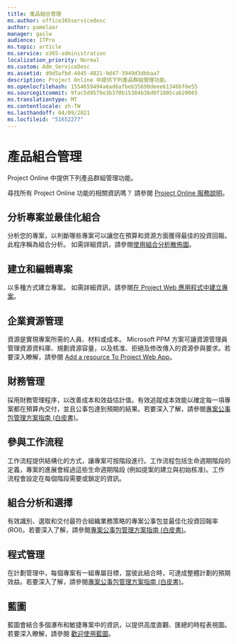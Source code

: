 ```yaml
---
title: 產品組合管理
ms.author: office365servicedesc
author: pamelaar
manager: gailw
audience: ITPro
ms.topic: article
ms.service: o365-administration
localization_priority: Normal
ms.custom: Adm_ServiceDesc
ms.assetid: d9d5afbd-4045-4821-9d47-3949d3dbbaa7
description: Project Online 中提供下列產品群組管理功能。
ms.openlocfilehash: 1554659494a6ad6afbeb35690deee61346bf6e55
ms.sourcegitcommit: 9fac5d9579e3b370b15384b36d0f1805cab20065
ms.translationtype: MT
ms.contentlocale: zh-TW
ms.lasthandoff: 04/09/2021
ms.locfileid: "51652277"
---
```

# <a name="portfolio-management"></a>產品組合管理

Project Online 中提供下列產品群組管理功能。
  
尋找所有 Project Online 功能的相關資訊嗎？ 請參閱 [Project Online 服務說明](project-online-service-description.md)。
  
## <a name="analyze-projects-and-optimize-portfolio"></a>分析專案並最佳化組合

分析您的專案，以判斷哪些專案可以讓您在預算和資源方面獲得最佳的投資回報。 此程序稱為組合分析。 如需詳細資訊，請參閱[使用組合分析散佈圖](https://go.microsoft.com/fwlink/?LinkID=823665&amp;clcid=0x409)。
  
## <a name="create-and-edit-projects"></a>建立和編輯專案

以多種方式建立專案。 如需詳細資訊，請參閱[在 Project Web 應用程式中建立專案](https://go.microsoft.com/fwlink/?LinkID=746895&amp;clcid=0x409)。
  
## <a name="enterprise-resource-management"></a>企業資源管理

資源是實現專案所需的人員、材料或成本。 Microsoft PPM 方案可讓資源管理員管理資源資料庫、規劃資源容量，以及核准、拒絕及修改傳入的資源參與要求。若要深入瞭解，請參閱 [Add a resource To Project Web App](https://go.microsoft.com/fwlink/p/?LinkId=271320)。
  
## <a name="financial-management"></a>財務管理

採用財務管理程序，以改善成本和效益估計值。有效追蹤成本效能以確定每一項專案都在預算內交付，並且公事包達到預期的結果。若要深入了解，請參閱[專案公事包管理方案指南 (白皮書)](/project/project-server-2013-and-2016)。
  
## <a name="participate-in-workflow"></a>參與工作流程

工作流程提供結構化的方式，讓專案可按階段進行。工作流程包括生命週期階段的定義，專案的進展會經過這些生命週期階段 (例如提案的建立與初始核准)。工作流程會設定在每個階段需要或鎖定的資訊。
  
## <a name="portfolio-analytics-and-selection"></a>組合分析和選擇

有效識別、選取和交付最符合組織業務策略的專案公事包並最佳化投資回報率 (ROI)。若要深入了解，請參閱[專案公事包管理方案指南 (白皮書)](/project/project-server-2013-and-2016)。
  
## <a name="program-management"></a>程式管理

在計劃管理中，每個專案有一組專屬目標，當彼此結合時，可達成整體計劃的預期效益。若要深入了解，請參閱[專案公事包管理方案指南 (白皮書)](/project/project-server-2013-and-2016)。
  
## <a name="roadmap"></a>藍圖

藍圖會結合多個瀑布和敏捷專案中的資訊，以提供高度直觀、匯總的時程表視圖。 若要深入瞭解，請參閱 [歡迎使用藍圖](https://support.office.com/article/video-welcome-to-roadmap-57764149-51b8-468f-a50d-9ea6a4fd835a)。